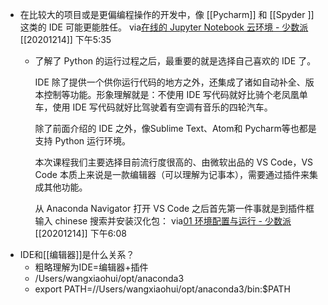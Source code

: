- 在比较大的项目或是更偏编程操作的开发中，像 [[Pycharm]] 和 [[Spyder ]]这类的 IDE 可能更能胜任。
  via[在线的 Jupyter Notebook 云环境 - 少数派](https://sspai.com/post/55402)
  [[20201214]] 下午5:35
    - 了解了 Python 的运行过程之后，最重要的就是选择自己喜欢的 IDE 了。
      
      IDE 除了提供一个供你运行代码的地方之外，还集成了诸如自动补全、版本控制等功能。形象理解就是：不使用 IDE 写代码就好比骑个老凤凰单车，使用 IDE 写代码就好比驾驶着有空调有音乐的四轮汽车。
      
      除了前面介绍的 IDE 之外，像Sublime Text、Atom和 Pycharm等也都是支持 Python 运行环境。
      
      本次课程我们主要选择目前流行度很高的、由微软出品的 VS Code，VS Code 本质上来说是一款编辑器（可以理解为记事本），需要通过插件来集成其他功能。
      
      从 Anaconda Navigator 打开 VS Code 之后首先第一件事就是到插件框输入 chinese 搜索并安装汉化包：
      via[01 环境配置与运行 - 少数派](https://sspai.com/post/61799)
      [[20201214]] 下午6:08
- IDE和[[编辑器]]是什么关系？
    - 粗略理解为IDE=编辑器+插件
    - /Users/wangxiaohui/opt/anaconda3
    - export PATH=//Users/wangxiaohui/opt/anaconda3/bin:$PATH
